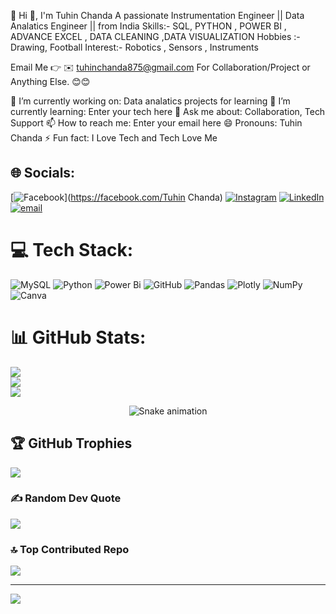 💫 Hi 👋, I'm Tuhin Chanda
A passionate Instrumentation Engineer || Data Analatics Engineer || from India
Skills:- SQL, PYTHON , POWER BI , ADVANCE EXCEL , DATA CLEANING ,DATA VISUALIZATION 
Hobbies :- Drawing, Football 
Interest:- Robotics , Sensors , Instruments

Email Me 👉 ✉️ tuhinchanda875@gmail.com For Collaboration/Project or Anything Else. 😊😊

🔭 I’m currently working on: Data analatics projects for learning
🌱 I’m currently learning: Enter your tech here
💬 Ask me about: Collaboration, Tech Support
📫 How to reach me: Enter your email here
😄 Pronouns: Tuhin Chanda
⚡ Fun fact: I Love Tech and Tech Love Me
## 🌐 Socials:
[![Facebook](https://img.shields.io/badge/Facebook-%231877F2.svg?logo=Facebook&logoColor=white)](https://facebook.com/Tuhin Chanda) [![Instagram](https://img.shields.io/badge/Instagram-%23E4405F.svg?logo=Instagram&logoColor=white)](https://instagram.com/tuhin.chanda.12) [![LinkedIn](https://img.shields.io/badge/LinkedIn-%230077B5.svg?logo=linkedin&logoColor=white)](www.linkedin.com/in/tuhinchanda875) [![email](https://img.shields.io/badge/Email-D14836?logo=gmail&logoColor=white)](mailto:tuhinchanda875@gmail.com) 

# 💻 Tech Stack:
![MySQL](https://img.shields.io/badge/mysql-4479A1.svg?style=for-the-badge&logo=mysql&logoColor=white) ![Python](https://img.shields.io/badge/python-3670A0?style=for-the-badge&logo=python&logoColor=ffdd54) ![Power Bi](https://img.shields.io/badge/power_bi-F2C811?style=for-the-badge&logo=powerbi&logoColor=black) ![GitHub](https://img.shields.io/badge/github-%23121011.svg?style=for-the-badge&logo=github&logoColor=white) ![Pandas](https://img.shields.io/badge/pandas-%23150458.svg?style=for-the-badge&logo=pandas&logoColor=white) ![Plotly](https://img.shields.io/badge/Plotly-%233F4F75.svg?style=for-the-badge&logo=plotly&logoColor=white) ![NumPy](https://img.shields.io/badge/numpy-%23013243.svg?style=for-the-badge&logo=numpy&logoColor=white) ![Canva](https://img.shields.io/badge/Canva-%2300C4CC.svg?style=for-the-badge&logo=Canva&logoColor=white)
# 📊 GitHub Stats:
![](https://github-readme-stats.vercel.app/api?username=tuhinchanda&theme=tokyonight&hide_border=false&include_all_commits=true&count_private=false)<br/>
![](https://nirzak-streak-stats.vercel.app/?user=tuhinchanda&theme=tokyonight&hide_border=false)<br/>
![](https://github-readme-stats.vercel.app/api/top-langs/?username=tuhinchanda&theme=tokyonight&hide_border=false&include_all_commits=true&count_private=false&layout=compact)

<!-- Snake Game Repo View -->

<div align="center">
  <img src="https://profile-readme-generator.com/assets/snake.svg" alt="Snake animation" />
</div>

## 🏆 GitHub Trophies
![](https://github-profile-trophy.vercel.app/?username=tuhinchanda&theme=radical&no-frame=false&no-bg=true&margin-w=4)

### ✍️ Random Dev Quote
![](https://quotes-github-readme.vercel.app/api?type=horizontal&theme=radical)

### 🔝 Top Contributed Repo
![](https://github-contributor-stats.vercel.app/api?username=tuhinchanda&limit=5&theme=dark&combine_all_yearly_contributions=true)

---
[![](https://visitcount.itsvg.in/api?id=tuhinchanda&icon=0&color=0)](https://visitcount.itsvg.in)

<!-- Proudly created with GPRM ( https://gprm.itsvg.in ) -->
